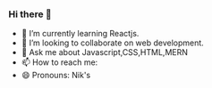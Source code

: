 ### Hi there 👋 

<!-- - 🔭 I’m currently working on  -->
- 🌱 I’m currently learning Reactjs.
- 👯 I’m looking to collaborate on web development.
- 💬 Ask me about Javascript,CSS,HTML,MERN  
- 📫 How to reach me: 
- 😄 Pronouns: Nik's
<!-- - ⚡ Fun fact:  -->

